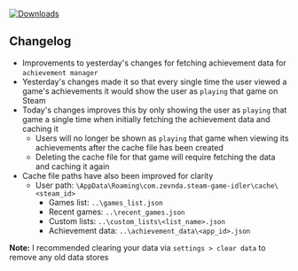 [![Downloads](https://img.shields.io/github/downloads/zevnda/steam-game-idler/1.8.8/total?style=for-the-badge&logo=github&color=137eb5)](https://github.com/zevnda/steam-game-idler/releases/download/1.8.8/Steam.Game.Idler_1.8.8_x64-setup.exe)

## Changelog
- Improvements to yesterday's changes for fetching achievement data for `achievement manager`
 - Yesterday's changes made it so that every single time the user viewed a game's achievements it would show the user as `playing` that game on Steam
 - Today's changes improves this by only showing the user as `playing` that game a single time when initially fetching the achievement data and caching it
   - Users will no longer be shown as `playing` that game when viewing its achievements after the cache file has been created
   - Deleting the cache file for that game will require fetching the data and caching it again
- Cache file paths have also been improved for clarity
  - User path: `\AppData\Roaming\com.zevnda.steam-game-idler\cache\<steam_id>`
    - Games list: `..\games_list.json`
    - Recent games: `..\recent_games.json`
    - Custom lists: `..\custom_lists\<list_name>.json`
    - Achievement data: `..\achievement_data\<app_id>.json`

**Note:** I recommended clearing your data via `settings > clear data` to remove any old data stores